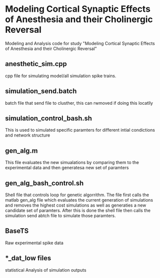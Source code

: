 # Modeling Cortical Synaptic Effects of Anesthesia and their Cholinergic Reversal

Modeling and Analysis code for study "Modeling Cortical Synaptic Effects of Anesthesia and their Cholinergic Reversal"

## anesthetic_sim.cpp
cpp file for simulating model/all simulation spike trains.

## simulation_send.batch
batch file that send file to clusther, this can rwmoved if doing this locatlly

## simulation_control_bash.sh
This is used to simulated specific paramters for different intial condictions  and network structure


## gen_alg.m
  This file evaluates the new simualations by comparing them to the experimental data and then generatesa new set of paramters

## gen_alg_bash_control.sh

Shell file that controls loop for genetic algorrithm. The file first calls the matlab gen_alg file which evaluates the current generation of simulations and removes the highest cost simulations as well as generaties a new candidate set of paramters. After this is done the shell file then calls the simulation send abtch file to simulate those paramters.

## BaseTS 
Raw experimental spike data

## *_dat_low files
statistical Analysis of simulation outputs




